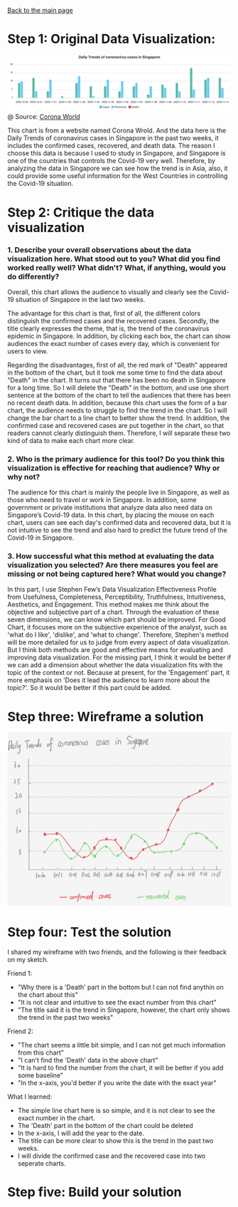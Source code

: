 [Back to the main page](/README.md)

# Step 1: Original Data Visualization:

![Image text](example.png)
@ Source: [Corona World](https://coronaworld.info/country/Singapore)

This chart is from a website named Corona Wrold. And the data here is the Daily Trends of coronavirus cases in Singapore in the past two weeks, it includes the confirmed cases, recovered, and death data. The reason I choose this data is because I used to study in Singapore, and Singapore is one of the countries that controls the Covid-19 very well. Therefore, by analyzing the data in Singapore we can see how the trend is in Asia, also, it could provide some useful information for the West Countries in controlling the Covid-19 situation.

# Step 2: Critique the data visualization

### 1. Describe your overall observations about the data visualization here. What stood out to you? What did you find worked really well? What didn't? What, if anything, would you do differently?
Overall, this chart allows the audience to visually and clearly see the Covid-19 situation of Singapore in the last two weeks. 

The advantage for this chart is that, first of all, the different colors distinguish the confirmed cases and the recovered cases. Secondly, the title clearly expresses the theme, that is, the trend of the coronavirus epidemic in Singapore. In addition, by clicking each box, the chart can show audiences the exact number of cases every day, which is convenient for users to view. 

Regarding the disadvantages, first of all, the red mark of "Death" appeared in the bottom of the chart, but it took me some time to find the data about "Death" in the chart. It turns out that there has been no death in Singapore for a long time. So I will delete the "Death" in the bottom, and use one short sentence at the bottom of the chart to tell the audiences that there has been no recent death data. In addition, because this chart uses the form of a bar chart, the audience needs to struggle to find the trend in the chart. So I will change the bar chart to a line chart to better show the trend. In addition, the confirmed case and recovered cases are put together in the chart, so that readers cannot clearly distinguish them. Therefore, I will separate these two kind of data to make each chart more clear.

### 2. Who is the primary audience for this tool? Do you think this visualization is effective for reaching that audience? Why or why not? 
The audience for this chart is mainly the people live in Singapore, as well as those who need to travel or work in Singapore. In addition, some government or private institutions that analyze data also need data on Singapore’s Covid-19 data. In this chart, by placing the mouse on each chart, users can see each day's confirmed data and recovered data, but it is not intuitive to see the trend and also hard to predict the future trend of the Covid-19 in Singapore.

### 3. How successful what this method at evaluating the data visualization you selected? Are there measures you feel are missing or not being captured here? What would you change?
In this part, I use Stephen Few’s Data Visualization Effectiveness Profile from Usefulness, Completeness, Perceptibility, Truthfulness, Intuitiveness, Aesthetics, and Engagement. This method makes me think about the objective and subjective part of a chart. Through the evaluation of these seven dimensions, we can know which part should be improved. For Good Chart, it focuses more on the subjective experience of the analyst, such as 'what do I like', 'dislike', and 'what to change'. Therefore, Stephen's method will be more detailed for us to judge from every aspect of data visualization. But I think both methods are good and effective means for evaluating and improving data visualization. For the missing part, I think it would be better if we can add a dimension about whether the data visualization fits with the topic of the context or not. Because at present, for the 'Engagement' part, it more emphasis on 'Does it lead the audience to learn more about the topic?'. So it would be better if this part could be added.

# Step three: Wireframe a solution
![Image text](first.png)

# Step four: Test the solution
I shared my wireframe with two friends, and the following is their feedback on my sketch. 

Friend 1:
- "Why there is a 'Death' part in the bottom but I can not find anythin on the chart about this"
- "It is not clear and intuitive to see the exact number from this chart"
- "The title said it is the trend in Singapore, however, the chart only shows the trend in the past two weeks"

Friend 2:
- "The chart seems a little bit simple, and I can not get much information from this chart"
- "I can't find the 'Death' data in the above chart"
- "It is hard to find the number from the chart, it will be better if you add some baseline"
- "In the x-axis, you'd better if you write the date with the exact year"

What I learned:
- The simple line chart here is so simple, and it is not clear to see the exact number in the chart.
- The 'Death' part in the bottom of the chart could be deleted
- In the x-axis, I will add the year to the date.
- The title can be more clear to show this is the trend in the past two weeks.
- I will divide the confirmed case and the recovered case into two seperate charts.

# Step five: Build your solution
<div class="flourish-embed flourish-chart" data-src="visualisation/4345718"><script src="https://public.flourish.studio/resources/embed.js"></script></div>
<div class="flourish-embed flourish-chart" data-src="visualisation/4346651"><script src="https://public.flourish.studio/resources/embed.js"></script></div>

